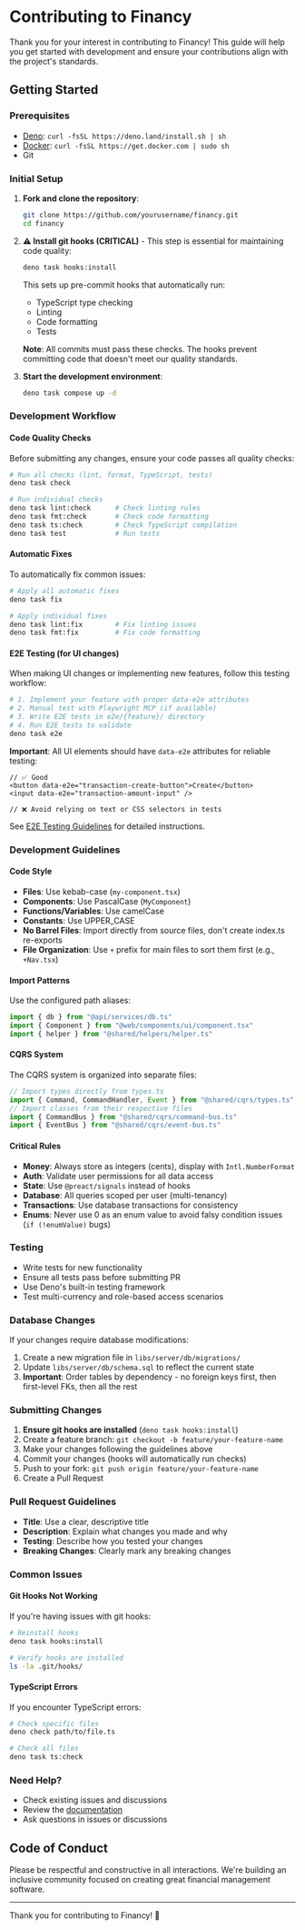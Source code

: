 # Contributing to Financy

Thank you for your interest in contributing to Financy! This guide will help you get started with development and ensure your contributions align with the project's standards.

## Getting Started

### Prerequisites

- [Deno](https://deno.land/): `curl -fsSL https://deno.land/install.sh | sh`
- [Docker](https://www.docker.com/): `curl -fsSL https://get.docker.com | sudo sh`
- Git

### Initial Setup

1. **Fork and clone the repository**:
   ```sh
   git clone https://github.com/yourusername/financy.git
   cd financy
   ```

2. **⚠️ Install git hooks (CRITICAL)** - This step is essential for maintaining code quality:
   ```sh
   deno task hooks:install
   ```

   This sets up pre-commit hooks that automatically run:
   - TypeScript type checking
   - Linting
   - Code formatting
   - Tests

   **Note**: All commits must pass these checks. The hooks prevent committing code that doesn't meet our quality standards.

3. **Start the development environment**:
   ```sh
   deno task compose up -d
   ```

### Development Workflow

#### Code Quality Checks

Before submitting any changes, ensure your code passes all quality checks:

```sh
# Run all checks (lint, format, TypeScript, tests)
deno task check

# Run individual checks
deno task lint:check      # Check linting rules
deno task fmt:check       # Check code formatting
deno task ts:check        # Check TypeScript compilation
deno task test            # Run tests
```

#### Automatic Fixes

To automatically fix common issues:

```sh
# Apply all automatic fixes
deno task fix

# Apply individual fixes
deno task lint:fix        # Fix linting issues
deno task fmt:fix         # Fix code formatting
```

#### E2E Testing (for UI changes)

When making UI changes or implementing new features, follow this testing workflow:

```sh
# 1. Implement your feature with proper data-e2e attributes
# 2. Manual test with Playwright MCP (if available)
# 3. Write E2E tests in e2e/{feature}/ directory
# 4. Run E2E tests to validate
deno task e2e
```

**Important**: All UI elements should have `data-e2e` attributes for reliable testing:

```tsx
// ✅ Good
<button data-e2e="transaction-create-button">Create</button>
<input data-e2e="transaction-amount-input" />

// ❌ Avoid relying on text or CSS selectors in tests
```

See [E2E Testing Guidelines](docs/e2e-testing-guidelines.md) for detailed instructions.

### Development Guidelines

#### Code Style

- **Files**: Use kebab-case (`my-component.tsx`)
- **Components**: Use PascalCase (`MyComponent`)
- **Functions/Variables**: Use camelCase
- **Constants**: Use UPPER_CASE
- **No Barrel Files**: Import directly from source files, don't create index.ts re-exports
- **File Organization**: Use `+` prefix for main files to sort them first (e.g., `+Nav.tsx`)

#### Import Patterns

Use the configured path aliases:

```typescript
import { db } from "@api/services/db.ts"
import { Component } from "@web/components/ui/component.tsx"
import { helper } from "@shared/helpers/helper.ts"
```

#### CQRS System

The CQRS system is organized into separate files:

```typescript
// Import types directly from types.ts
import { Command, CommandHandler, Event } from "@shared/cqrs/types.ts"
// Import classes from their respective files
import { CommandBus } from "@shared/cqrs/command-bus.ts"
import { EventBus } from "@shared/cqrs/event-bus.ts"
```

#### Critical Rules

- **Money**: Always store as integers (cents), display with `Intl.NumberFormat`
- **Auth**: Validate user permissions for all data access
- **State**: Use `@preact/signals` instead of hooks
- **Database**: All queries scoped per user (multi-tenancy)
- **Transactions**: Use database transactions for consistency
- **Enums**: Never use 0 as an enum value to avoid falsy condition issues (`if (!enumValue)` bugs)

### Testing

- Write tests for new functionality
- Ensure all tests pass before submitting PR
- Use Deno's built-in testing framework
- Test multi-currency and role-based access scenarios

### Database Changes

If your changes require database modifications:

1. Create a new migration file in `libs/server/db/migrations/`
2. Update `libs/server/db/schema.sql` to reflect the current state
3. **Important**: Order tables by dependency - no foreign keys first, then first-level FKs, then all the rest

### Submitting Changes

1. **Ensure git hooks are installed** (`deno task hooks:install`)
2. Create a feature branch: `git checkout -b feature/your-feature-name`
3. Make your changes following the guidelines above
4. Commit your changes (hooks will automatically run checks)
5. Push to your fork: `git push origin feature/your-feature-name`
6. Create a Pull Request

### Pull Request Guidelines

- **Title**: Use a clear, descriptive title
- **Description**: Explain what changes you made and why
- **Testing**: Describe how you tested your changes
- **Breaking Changes**: Clearly mark any breaking changes

### Common Issues

#### Git Hooks Not Working

If you're having issues with git hooks:

```sh
# Reinstall hooks
deno task hooks:install

# Verify hooks are installed
ls -la .git/hooks/
```

#### TypeScript Errors

If you encounter TypeScript errors:

```sh
# Check specific files
deno check path/to/file.ts

# Check all files
deno task ts:check
```

### Need Help?

- Check existing issues and discussions
- Review the [documentation](docs/)
- Ask questions in issues or discussions

## Code of Conduct

Please be respectful and constructive in all interactions. We're building an inclusive community focused on creating great financial management software.

---

Thank you for contributing to Financy! 🚀
